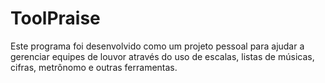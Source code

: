 # ToolPraise
Este programa foi desenvolvido como um projeto pessoal para ajudar a gerenciar equipes de louvor através do uso de escalas, listas de músicas, cifras, metrônomo e outras ferramentas.
